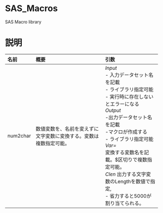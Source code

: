 # SAS_Macros
SAS Macro library


# 説明

|名前|概要|引数|
|:---|:---|:---|
|num2char|数値変数を、名前を変えずに文字変数に変換する。変数は複数指定可能。|*Input* <br> - 入力データセット名を記載<br>   - ライブラリ指定可能<br>   - 実行時に存在しないとエラーになる<br>*Output*<br> -出力データセット名を記載<br> -マクロが作成する<br>   - ライブラリ指定可能<br>*Var=* <br> 変換する変数名を記載。$区切りで複数指定可能。 <br> *Clen* 出力する文字変数のLengthを数値で指定,<br> - 省力すると5000が割り当てられる。|
